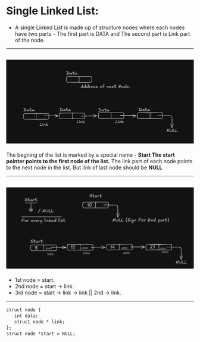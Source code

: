# Single Linked List:
   - A single Linked List is made up of structure nodes where each nodes have two parts - The first part is DATA and The second part is Link part of the node.
---

![Single linked list node structure](Single_Linked_list_structure.png)
---

   The begning of the list is marked by a special name - **Start The start pointer points to the first node of the list.**
   The link part of each node points to the next node in the list. But link of last node should be **NULL**
   
---

![Single linked list Examples](Single_Linked_List_Example.png)
---
   - 1st node = start.
   - 2nd node = start -> link.
   - 3rd node = start -> link -> link || 2nd -> link.

---
     
```
struct node {
   int data;
   struct node * link;
};
struct node *start = NULL;
```
